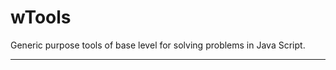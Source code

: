 # wTools

Generic purpose tools of base level for solving problems in Java Script.

_ _ _ _ _ _





























































































































